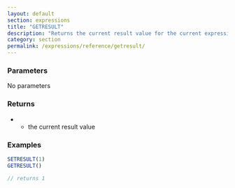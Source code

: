 ```yaml
---
layout: default
section: expressions
title: "GETRESULT"
description: "Returns the current result value for the current expression"
category: section
permalink: /expressions/reference/getresult/
---
```


### Parameters

No parameters

### Returns

* - the current result value

### Examples

```js
SETRESULT(1)
GETRESULT()

// returns 1
```